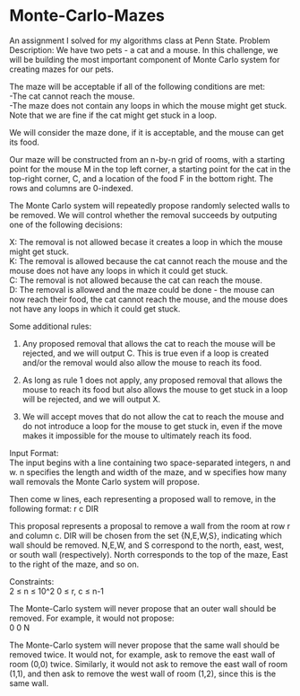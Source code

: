 # Monte-Carlo-Mazes
An assignment I solved for my algorithms class at Penn State.
Problem Description:
We have two pets - a cat and a mouse. In this challenge, we will be building the most important component of Monte Carlo system for creating mazes for our pets.

The maze will be acceptable if all of the following conditions are met:\
  -The cat cannot reach the mouse.\
  -The maze does not contain any loops in which the mouse might get stuck. Note that we are fine if the cat might get stuck in a loop.
  
We will consider the maze done, if it is acceptable, and the mouse can get its food.

Our maze will be constructed from an n-by-n grid of rooms, with a starting point for the mouse M in the top left corner, a starting point for the cat in the top-right corner, C,
and a location of the food F in the bottom right. The rows and columns are 0-indexed.

The Monte Carlo system will repeatedly propose randomly selected walls to be removed. We will control whether the removal succeeds by outputing one of the following decisions:

X: The removal is not allowed becase it creates a loop in which the mouse might get stuck.\
K: The removal is allowed because the cat cannot reach the mouse and the mouse does not have any loops in which it could get stuck.\
C: The removal is not allowed because the cat can reach the mouse.\
D: The removal is allowed and the maze could be done - the mouse can now reach their food, the cat cannot reach the mouse, and the mouse does not have any loops in which it could
   get stuck.

Some additional rules:
  1. Any proposed removal that allows the cat to reach the mouse will be rejected, and we will output C. This is true even if a loop is created and/or the removal would also allow
    the mouse to reach its food.

  2. As long as rule 1 does not apply, any proposed removal that allows the mouse to reach its food but also allows the mouse to get stuck in a loop will be rejected, and we will
    output X.

  3. We will accept moves that do not allow the cat to reach the mouse and do not introduce a loop for the mouse to get stuck in, even if the move makes it impossible for the
     mouse to ultimately reach its food.
     
Input Format:\
The input begins with a line containing two space-separated integers, n and w. n specifies the length and width of the maze, and w specifies how many wall removals the Monte Carlo system will propose.

Then come w lines, each representing a proposed wall to remove, in the following format: r c DIR

This proposal represents a proposal to remove a wall from the room at row r and column c. DIR will be chosen from the set {N,E,W,S}, indicating which wall should be removed. N,E,W, and S correspond to the north, east, west, or south wall (respectively). North corresponds to the top of the maze, East to the right of the maze, and so on.

Constraints:\
2 ≤ n ≤ 10^2
0 ≤ r, c ≤ n-1

The Monte-Carlo system will never propose that an outer wall should be removed. For example, it would not propose:\
0 0 N

The Monte-Carlo system will never propose that the same wall should be removed twice. It would not, for example, ask to remove the east wall of room (0,0) twice. Similarly, it would not ask to remove the east wall of room (1,1), and then ask to remove the west wall of room (1,2), since this is the same wall.






